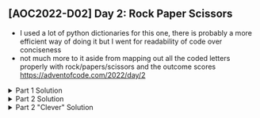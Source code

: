 ## [AOC2022-D02] Day 2: Rock Paper Scissors
- I used a lot of python dictionaries for this one, there is probably a more efficient way of doing it but I went for readability of code over conciseness
- not much more to it aside from mapping out all the coded letters properly with rock/papers/scissors and the outcome scores
https://adventofcode.com/2022/day/2

<details>
  <summary>Part 1 Solution</summary>
  
  ```python
  #%% Source files
  fPath = "../aoc-2022-Src/"
  # f = open(fPath+"d2DemoInputs.txt", "r")
  f = open(fPath+"d2ActualInputs.txt", "r")
  inputs = f.read()

  inputs = inputs.splitlines()
  rounds = [line.split(' ') for line in inputs]
  #%% Part 1

  # Maps
  # A = rock, B = paper, C= scissors
  # X = rock, Y = paper, Z=scissors

  scoreShapes = {'X':1, 'Y':2, 'Z':3}
  scoreOutcome = {'win':6, 'lose':0, 'draw':3}

  outcomes = {'A':{'X':'draw','Y':'win','Z':'lose'},
              'B':{'X':'lose','Y':'draw','Z':'win'},
              'C':{'X':'win','Y':'lose','Z':'draw'}}

  # Rounds
  scores = []
  for game in rounds:
      pick1 = game[0] #A, B or C
      pick2 = game[1] #X, Y or Z
      outcome = outcomes[pick1][pick2]
      totalScore = scoreShapes[pick2] + scoreOutcome[outcome]
      scores.append(totalScore)

  print("Part 1:",sum(scores))
  ```
</details>

<details>
  <summary>Part 2 Solution</summary>
    
  ```python
  #%% Part 2
  scoreShapes = {'A':1, 'B':2, 'C':3}
  scoreOutcome = {'win':6, 'lose':0, 'draw':3}
  rules = {'X':'lose', 'Y':'draw', 'Z':'win'}
  outcomes = {'A':{'win':'B','lose':'C','draw':'A'},
              'B':{'win':'C','lose':'A','draw':'B'},
              'C':{'win':'A','lose':'B','draw':'C'}}

  scores = []
  for game in rounds:
      # game = rounds[0]
      pick1 = game[0] #A, B or C
      rule = game[1] #X, Y or Z
      outcome = rules[rule]
      pick2 = outcomes[pick1][outcome]
      totalScore = scoreShapes[pick2] + scoreOutcome[outcome]
      scores.append(totalScore)
    
  print("Part 2:",sum(scores))
  ```
</details>

<details>
  <summary>Part 2 "Clever" Solution</summary>
  
  Here's part 2 with less dictionaries/mapping, just storing all the options in a list, but not a big fan of trying to get clever with the index numbers. I think I still prefer my first solution, was easier to code out and also read what I was trying to do.
  
  ```python
  #%% Part 2 more efficient
  picks = ['A','B','C']
  scoreOutcome = {'Z':6, 'X':0, 'Y':3}
  scoreShapes = {'A':1, 'B':2, 'C':3}

  scores = []
  #x = lose, y = draw, z = win
  for game in rounds:
      pick1 = game[0] #A, B or C
      rule = game[1] #X, Y or Z
      if rule == 'Y': #draw
          pick2 = pick1
      elif rule == 'Z': #win
          pick2 = picks[picks.index(pick1) - 3 + 1]
      else: #lose
         pick2 = picks[picks.index(pick1) - 1]
      totalScore = scoreShapes[pick2] + scoreOutcome[rule]
      scores.append(totalScore)    

  print("Part 2:",sum(scores))
  ```
</details
